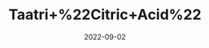 ---
title: 'Taatri+%22Citric+Acid%22'
date: '2022-09-02' 
metatag: '' 
inventory: '0' 
draft: false 
# meta description 
shortDescripton: ''
description: 'Chemical'
longdescription: ''
featured: True
# product Price
price: '20.0'
# Product Short Description
shortDescription: ''
productID: '34601CC9-982A-ED11-9968-005056B3A416'
type: 'products'
category: 'Chemical' 
thumnailproduct: 'https://aminsaddiquidawakhana.eralive.net/images/products/34601CC9-982A-ED11-9968-005056B3A4161.png' 
images:
  - image: 'images/products/34601CC9-982A-ED11-9968-005056B3A4161.png'  
Variants:
---
